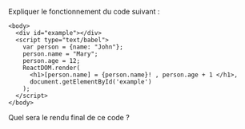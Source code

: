 Expliquer le fonctionnement du code suivant :

    <body>
      <div id="example"></div>
      <script type="text/babel">
        var person = {name: "John"};
        person.name = "Mary";
        person.age = 12;
        ReactDOM.render(
          <h1>[person.name] = {person.name}! , person.age + 1 </h1>,
          document.getElementById('example')
        );
      </script>
    </body>

Quel sera le rendu final de ce code ?
